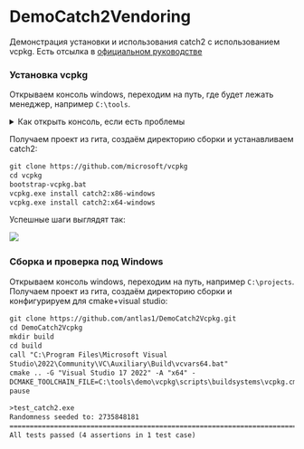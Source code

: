 # DemoCatch2Vendoring

Демонстрация установки и использования catch2 с использованием vcpkg. Есть отсылка в [официальном руководстве](https://github.com/catchorg/Catch2/blob/devel/docs/cmake-integration.md#installing-catch2-from-vcpkg)

### Установка vcpkg
Открываем консоль windows, переходим на путь, где будет лежать менеджер, например `C:\tools`. 

<details>
<summary>Как открыть консоль, если есть проблемы</summary>

* Запуск через меню Пуск:
  
  * Нажмите кнопку Пуск, которая находится в левом нижнем углу экрана
  * Найдите пункт «Командная строка» или «cmd» в списке программ
  * Нажмите на пункт «Командная строка» или «cmd» для запуска.

* Запуск через диспетчер задач:
  
  * Нажмите `Ctrl + Shift + Esc`, чтобы открыть диспетчер задач
  * Нажмите на кнопку «Файл» в верхнем левом углу и выберите «Новый задачи»
  * В поле «Открыть» наберите «cmd» и нажмите Enter.

* Запуск через Run:
  
  * Нажмите клавишу `Windows + R`
  * В появившемся окне введите «cmd» и нажмите Enter
  
  После чего вы должны увидеть примерно следующее окно:
   ![](img/console.png)

</details>

Получаем проект из гита, создаём директорию сборки и устанавливаем catch2:

```
git clone https://github.com/microsoft/vcpkg
cd vcpkg
bootstrap-vcpkg.bat
vcpkg.exe install catch2:x86-windows
vcpkg.exe install catch2:x64-windows
```

Успешные шаги выглядят так:

![](img/vcpkg_install.gif)

### Сборка и проверка под Windows

Открываем консоль windows, переходим на путь, например `C:\projects`. Получаем проект из гита, создаём директорию сборки и конфигурируем для cmake+visual studio:

```
git clone https://github.com/antlas1/DemoCatch2Vcpkg.git
cd DemoCatch2Vcpkg
mkdir build
cd build
call "C:\Program Files\Microsoft Visual Studio\2022\Community\VC\Auxiliary\Build\vcvars64.bat"
cmake .. -G "Visual Studio 17 2022" -A "x64" -DCMAKE_TOOLCHAIN_FILE=C:\tools\demo\vcpkg\scripts\buildsystems\vcpkg.cmake
pause
```


```
>test_catch2.exe 
Randomness seeded to: 2735848181
=============================================================================== 
All tests passed (4 assertions in 1 test case)
```